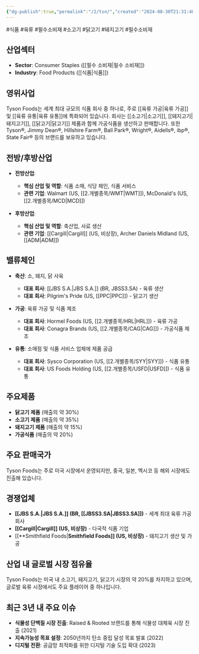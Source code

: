 ```yaml
---
{"dg-publish":true,"permalink":"/2/tsn/","created":"2024-08-30T21:31:48.796+09:00","updated":"2025-07-29T21:37:05.302+09:00"}
---
```


#식품 #육류 #필수소비재 #소고기 #닭고기 #돼지고기 #필수소비재

## 산업섹터

- **Sector**: Consumer Staples ([[필수 소비재\|필수 소비재]])
- **Industry**: Food Products ([[식품\|식품]])

## 영위사업

Tyson Foods는 세계 최대 규모의 식품 회사 중 하나로, 주로 [[육류 가공\|육류 가공]] 및 [[육류 유통\|육류 유통]]에 특화되어 있습니다. 회사는 [[소고기\|소고기]], [[돼지고기\|돼지고기]], [[닭고기\|닭고기]] 제품과 함께 가공식품을 생산하고 판매합니다. 또한 Tyson®, Jimmy Dean®, Hillshire Farm®, Ball Park®, Wright®, Aidells®, ibp®, State Fair® 등의 브랜드를 보유하고 있습니다.

## 전방/후방산업

- **전방산업**:
    
    - **핵심 산업 및 역할**: 식품 소매, 식당 체인, 식품 서비스
    - **관련 기업**: Walmart (US, [[2.개별종목/WMT\|WMT]]), McDonald's (US, [[2.개별종목/MCD\|MCD]])
- **후방산업**:
    
    - **핵심 산업 및 역할**: 축산업, 사료 생산
    - **관련 기업**: [[Cargill\|Cargill]] (US, 비상장), Archer Daniels Midland (US, [[ADM\|ADM]])

## 밸류체인

- **축산**: 소, 돼지, 닭 사육
    
    - **대표 회사**: [[JBS S.A.\|JBS S.A.]] (BR, JBSS3.SA) - 육류 생산
    - **대표 회사**: Pilgrim's Pride (US, [[PPC\|PPC]]) - 닭고기 생산
    
- **가공**: 육류 가공 및 식품 제조
    
    - **대표 회사**: Hormel Foods (US, [[2.개별종목/HRL\|HRL]]) - 육류 가공
    - **대표 회사**: Conagra Brands (US, [[2.개별종목/CAG\|CAG]]) - 가공식품 제조
    
- **유통**: 소매점 및 식품 서비스 업체에 제품 공급
    
    - **대표 회사**: Sysco Corporation (US, [[2.개별종목/SYY\|SYY]]) - 식품 유통
    - **대표 회사**: US Foods Holding (US, [[2.개별종목/USFD\|USFD]]) - 식품 유통
    

## 주요제품

- **닭고기 제품** (매출의 약 30%)
- **소고기 제품** (매출의 약 35%)
- **돼지고기 제품** (매출의 약 15%)
- **가공식품** (매출의 약 20%)

## 주요 판매국가

Tyson Foods는 주로 미국 시장에서 운영되지만, 중국, 일본, 멕시코 등 해외 시장에도 진출해 있습니다.

## 경쟁업체

- **[[JBS S.A.\|JBS S.A.]] (BR, [[JBSS3.SA\|JBSS3.SA]])** - 세계 최대 육류 가공 회사
- **[[Cargill\|Cargill]] (US, 비상장)** - 다국적 식품 기업
- [[**Smithfield Foods\|**Smithfield Foods]] (US, 비상장)** - 돼지고기 생산 및 가공

## 산업 내 글로벌 시장 점유율

Tyson Foods는 미국 내 소고기, 돼지고기, 닭고기 시장의 약 20%를 차지하고 있으며, 글로벌 육류 시장에서도 주요 플레이어 중 하나입니다.

## 최근 3년 내 주요 이슈

- **식물성 단백질 시장 진출**: Raised & Rooted 브랜드를 통해 식물성 대체육 시장 진출 (2021)
- **지속가능성 목표 설정**: 2050년까지 탄소 중립 달성 목표 발표 (2022)
- **디지털 전환**: 공급망 최적화를 위한 디지털 기술 도입 확대 (2023)